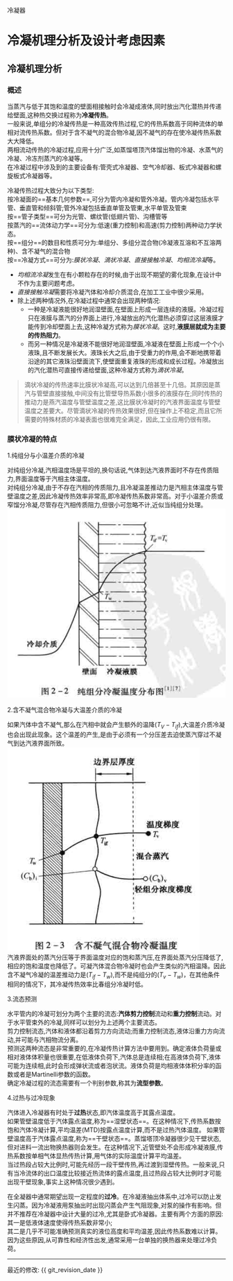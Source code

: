 冷凝器

# 冷凝机理分析及设计考虑因素
## 冷凝机理分析
### 概述
当蒸汽与低于其饱和温度的壁面相接触时会冷凝成液体,同时放出汽化潜热并传递给壁面,这种热交换过程称为**冷凝传热**。      
一般来说,单组分的冷凝传热是一种高效传热过程,它的传热系数高于同种流体的单相对流传热系数。但对于含不凝气的混合物冷凝,因不凝气的存在使冷凝传热系数大大降低。     
两相流动传热的冷凝过程,应用十分广泛,如蒸馏塔顶汽体馏出物的冷凝、水蒸气的冷凝、冷冻剂蒸汽的冷凝等。   
在冷凝过程中涉及到的主要设备有:管壳式冷凝器、空气冷却器、板式冷凝器和螺旋板式冷凝器等。     

冷凝传热过程大致分为以下类型:   
按冷凝面的==基本几何参数==,可分为管内冷凝和管外冷凝。管内冷凝包括水平管、垂直管和倾斜管;管外冷凝包括垂直单管及管東,水平单管及管束     
按==管子类型==可分为光管、螺纹管(低翅片管)、沟槽管等    
按蒸汽的==流体动力学==可分为:低速(重力控制)和高速(剪力控制)两种动力学状态。     
按==组分==的数目和性质可分为:单组分、多组分混合物(冷凝液互溶和不互溶两种)、含不凝气的混合物     
按==冷凝方式==可分为:*膜状冷凝*、*滴状冷凝*、*直接接触冷凝*、*均相流冷凝*等。   

* *均相流冷凝*发生在有小颗粒存在的时候,由于出现不期望的雾化现象,在设计中不作为主要问题考虑。    
* *直接接触冷凝*需要将冷凝汽体和冷却介质混合,在加工工业中很少采用。     
* 除上述两种情况外,在冷凝过程中通常会出现两种情况:    
    + 一种是冷凝液能很好地润湿壁面,在壁面上形成一层连续的液膜。冷凝过程只在液膜与蒸汽的分界面上进行,冷凝放出的汽化潜热必须穿过这层液膜才能传到冷却壁面上去,这种冷凝方式称为*膜状冷凝*。这时,**液膜层就成为主要的传热阻力**。    
    + 而另一种情况是冷凝液不能很好地润湿壁面,冷凝液在壁面上形成一个个小液珠,且不断发展长大。液珠长大之后,由于受重力的作用,会不断地携带着沿途的其它液珠沿壁面流下,使壁面重复液珠的形成和成长过程。冷凝放出的汽化潜热可直接传递给壁面,这种冷凝方式称为*滴状冷凝*。    
>滴状冷凝的传热速率比膜状冷凝高,可以达到几倍甚至十几倍。其原因是蒸汽与管壁直接接触,中间没有比管壁导热系数小很多的液膜存在;同时传热的推动力是燕汽温度与管壁温度之差,这比膜状冷凝时的汽液界面温度与管壁温度之差要大。尽管滴状冷凝的传热效果很好,但在操作上不稳定,而且它所需要的特殊材质的冷凝表面也很难完全满足，因此,工业应用仍很有限。     

### 膜状冷凝的特点
1.纯组分与小温差介质的冷凝      

对纯组分冷凝,汽相温度场是平坦的,换句话说,气体到达汽液界面时不存在传质阻力,界面温度等于汽相主体温度。    
对纯组分冷凝,由于不存在汽相的传质阻力,且冷凝温差推动力是汽相主体温度与管壁温度之差,因此冷凝传热效率非常高,即冷凝传热系数非常高。对于小温差介质或窄馏分冷凝,尽管存在汽相传质阻力,但很小可忽略不计,近似当纯组分处理。     
![纯组分冷凝](img/纯组分冷凝.PNG)   

2.含不凝气混合物冷凝与大温差介质的冷凝      

如果汽体中含不凝气,那么在汽相中就会产生额外的温降$(T_V-T_{if})$,大温差介质冷凝也会出现此现象。这个温差的产生,是由于必须有一个分压差去迫使蒸汽穿过不凝气到达汽液界面所致。    
![含不凝气混合物冷凝](img\含不凝气混合物冷凝.PNG)       
汽液界面处的蒸汽分压等于界面温度对应的饱和蒸汽压,在界面处蒸汽分压降低了,相应的饱和温度也降低了。可凝汽体混合物冷凝时也会产生类似的汽相温降。因此含不凝气冷凝的温差推动力是$(T_{if}-T_w)$,而不是纯组分的$(T_v-T_w)$，在其他条件相同的情况下，其冷凝传热效率比春组分冷凝时低。    

3.流态预测      

水平管内的冷凝可划分为两个主要的流态:**汽体剪力控制**流动和**重力控制**流动。对于水平管束外的冷凝,同样可以划分为上述两个主要流态。     
剪力控制流态,汽体和液体都沿着剪力方向流动;而重力控制流态,液体沿重力方向流动,并可能与汽相物流分离。      
预测这两种流态是非常重要的,在冷凝传热计算方法中要用到。确定液体负荷量或相对液体体积量也很重要,在低液体负荷下,汽体总是连续相;在高液体负荷下,液体可能为连续相,此时会形成弹状流或者泡状流。液体负荷是均相液体体积分率的函数或者是Martinelli参数的函数。    
确定冷凝过程的流态需要有一个判别参数,称其为**流型参数**。   

4.过热与过冷现象    

汽体进入冷凝器有时处于**过热**状态,即汽体温度高于其露点温度。   
如果管壁温度低于汽体露点温度,称为==湿壁状态==。在这种情况下,传热系数按饱和汽体冷凝计算,平均温差(MTD)按露点温度计算,而不是过热汽体温度。 
如果管壁温度高于汽体露点温度,称为==干壁状态==。蒸馏塔顶冷凝器很少见干壁状态,但对进料一流出物换热器则会发生。在这种情况下,近管壁处不会形成冷凝液膜,传热系数按单相气体显热传热计算,用气体的实际温度计算平均温差。     
当过热段占较大比例时,可能先经历一段干壁传热,再过渡到湿壁传热。一般来说,只有当冷流体的出口温度比较接近热流体的露点温度,且过热段占较大比例时才可能出现干壁现象,事实上这种情况很少遇到。   

在全凝器中通常期望出现一定程度的**过冷**。在冷凝液抽出体系中,过冷可以防止发生闪蒸。因为冷凝液用泵抽出时出现闪蒸会产生气阻现象,对泵的操作有影响。但并不推荐在冷凝器中设计大量的过冷,尤其是卧式冷凝器。主要有两个方面的原因:  
其一是低液体速度使得传热系数非常小;     
其二是几乎不可能准确预测真实的液位高度和平均温差,因此传热系数难以计算。      
因为这些原因,从可靠性和经济性出发,通常采用一台单独的换热器来处理过冷负荷。





-----

最近的修改: {{ git_revision_date }}
